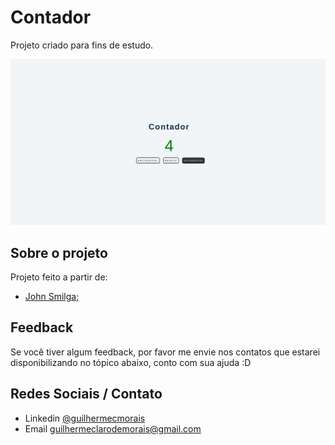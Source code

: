 
# Contador

Projeto criado para fins de estudo.


![preview](./assets/preview.png)

## Sobre o projeto

Projeto feito a partir de:

- [John Smilga;](https://www.vanillajavascriptprojects.com/)


## Feedback

Se você tiver algum feedback, por favor me envie nos contatos que estarei disponibilizando no tópico abaixo, conto com sua ajuda :D


## Redes Sociais / Contato

- Linkedin [@guilhermecmorais](https://www.linkedin.com/in/guilhermecmorais/)
- Email guilhermeclarodemorais@gmail.com
